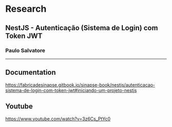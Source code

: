 # Research

## NestJS - Autenticação (Sistema de Login) com Token JWT

### Paulo Salvatore

---

## Documentation

https://fabricadesinapse.gitbook.io/sinapse-book/nestjs/autenticacao-sistema-de-login-com-token-jwt#iniciando-um-projeto-nestjs

## Youtube

https://www.youtube.com/watch?v=3z6Cs_PtYc0
